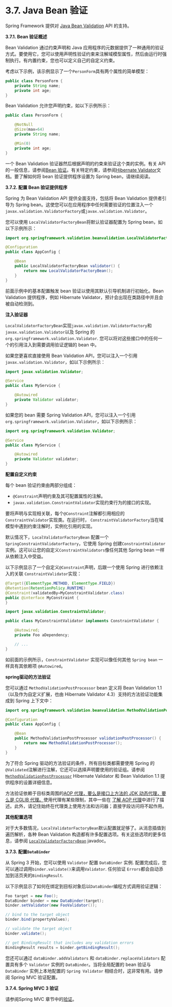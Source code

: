 # 3.7. Java Bean 验证

Spring Framework 提供对 [Java Bean Validation](https://beanvalidation.org/) API 的支持。

**3.7.1. Bean 验证概述**

Bean Validation 通过约束声明和 Java 应用程序的元数据提供了一种通用的验证方式。要使用它，您可以使用声明性验证约束来注解域模型属性，然后由运行时强制执行。有内置约束，您也可以定义自己的自定义约束。

考虑以下示例，该示例显示了一个`PersonForm`具有两个属性的简单模型：

```java
public class PersonForm {
    private String name;
    private int age;
}
```

Bean Validation 允许您声明约束，如以下示例所示：

```java
public class PersonForm {

    @NotNull
    @Size(max=64)
    private String name;

    @Min(0)
    private int age;
}
```

一个 Bean Validation 验证器然后根据声明的约束来验证这个类的实例。有关 API 的一般信息，请参阅[Bean 验证](https://beanvalidation.org/)。有关特定约束，请参阅[Hibernate Validator](https://hibernate.org/validator/)文档。要了解如何将 bean 验证提供程序设置为 Spring bean，请继续阅读。

**3.7.2. 配置 Bean 验证提供程序**

Spring 为 Bean Validation API 提供全面支持，包括将 Bean Validation 提供者引导为 Spring bean。这使您可以在应用程序中任何需要验证的位置注入一个 `javax.validation.ValidatorFactory`或`javax.validation.Validator`。

您可以使用 `LocalValidatorFactoryBean`将默认验证器配置为 Spring bean，如以下示例所示：

```java
import org.springframework.validation.beanvalidation.LocalValidatorFactoryBean;

@Configuration
public class AppConfig {

    @Bean
    public LocalValidatorFactoryBean validator() {
        return new LocalValidatorFactoryBean();
    }
}
```

前面示例中的基本配置触发 bean 验证以使用其默认引导机制进行初始化。Bean Validation 提供程序，例如 Hibernate Validator，预计会出现在类路径中并且会被自动检测到。

**注入验证器**

`LocalValidatorFactoryBean`实现`javax.validation.ValidatorFactory`和`javax.validation.Validator`以及 Spring 的`org.springframework.validation.Validator`. 您可以将对这些接口中的任何一个的引用注入到需要调用验证逻辑的 bean 中。

如果您更喜欢直接使用 Bean Validation API，您可以注入一个引用`javax.validation.Validator`，如以下示例所示：

```java
import javax.validation.Validator;

@Service
public class MyService {

    @Autowired
    private Validator validator;
}
```

如果您的 bean 需要 Spring Validation API，您可以注入一个引用`org.springframework.validation.Validator`，如以下示例所示：

```java
import org.springframework.validation.Validator;

@Service
public class MyService {

    @Autowired
    private Validator validator;
}
```

**配置自定义约束**

每个 bean 验证约束由两部分组成：

* `@Constraint`声明约束及其可配置属性的注解。
* `javax.validation.ConstraintValidator`实现约束行为的接口的实现。

要将声明与实现相关联，每个`@Constraint`注解都引用相应的`ConstraintValidator`实现类。在运行时， `ConstraintValidatorFactory`当在域模型中遇到约束注解时，实例化引用的实现。

默认情况下，`LocalValidatorFactoryBean` 配置一个 `SpringConstraintValidatorFactory`，它使用 Spring 创建`ConstraintValidator` 实例。这可以让您的自定义`ConstraintValidators`像任何其他 Spring bean 一样从依赖注入中受益。

以下示例显示了一个自定义`@Constraint`声明，后跟一个使用 Spring 进行依赖注入的关联 `ConstraintValidator`实现：

```java
@Target({ElementType.METHOD, ElementType.FIELD})
@Retention(RetentionPolicy.RUNTIME)
@Constraint(validatedBy=MyConstraintValidator.class)
public @interface MyConstraint {
}
```

```java
import javax.validation.ConstraintValidator;

public class MyConstraintValidator implements ConstraintValidator {

    @Autowired;
    private Foo aDependency;

    // ...
}
```

如前面的示例所示，`ConstraintValidator` 实现可以像任何其他 `Spring bean` 一样具有其依赖项 `@Autowired`。

**spring驱动的方法验证**

您可以通过 `MethodValidationPostProcessor` bean 定义将 Bean Validation 1.1（以及作为自定义扩展，也由 Hibernate Validator 4.3）支持的方法验证功能集成到 Spring 上下文中：

```java
import org.springframework.validation.beanvalidation.MethodValidationPostProcessor;

@Configuration
public class AppConfig {

    @Bean
    public MethodValidationPostProcessor validationPostProcessor() {
        return new MethodValidationPostProcessor();
    }
}
```

为了符合 Spring 驱动的方法验证的条件，所有目标类都需要使用 Spring 的`@Validated`注解进行注解，它还可以选择声明要使用的验证组。请参阅 [`MethodValidationPostProcessor`](https://docs.spring.io/spring-framework/docs/5.3.22/javadoc-api/org/springframework/validation/beanvalidation/MethodValidationPostProcessor.html) Hibernate Validator 和 Bean Validation 1.1 提供程序的设置详细信息。

方法验证依赖于目标类周围的[AOP 代理，要么是接口上方法的 JDK 动态代理，要么是 CGLIB 代理。](https://docs.spring.io/spring-framework/docs/current/reference/html/core.html#aop-introduction-proxies)使用代理有某些限制，其中一些在 [了解 AOP 代理](https://docs.spring.io/spring-framework/docs/current/reference/html/core.html#aop-understanding-aop-proxies)中进行了描述。此外，请记住始终在代理类上使用方法和访问器；直接字段访问将不起作用。

**其他配置选项**

对于大多数情况，`LocalValidatorFactoryBean`默认配置就足够了。从消息插值到遍历解析，各种 Bean Validation 构造都有许多配置选项。有关这些选项的更多信息，请参阅 [`LocalValidatorFactoryBean`](https://docs.spring.io/spring-framework/docs/5.3.22/javadoc-api/org/springframework/validation/beanvalidation/LocalValidatorFactoryBean.html) javadoc。

**3.7.3. 配置`DataBinder`**

从 Spring 3 开始，您可以使用 `Validator` 配置 `DataBinder` 实例. 配置完成后，您可以通过调用`binder.validate()`来调用`Validator`. 任何验证 `Errors`都会自动添加到活页夹的`BindingResult`.

以下示例显示了如何在绑定到目标对象后以`DataBinder`编程方式调用验证逻辑：

```java
Foo target = new Foo();
DataBinder binder = new DataBinder(target);
binder.setValidator(new FooValidator());

// bind to the target object
binder.bind(propertyValues);

// validate the target object
binder.validate();

// get BindingResult that includes any validation errors
BindingResult results = binder.getBindingResult();
```

您还可以通过 `dataBinder.addValidators` 和 `dataBinder.replaceValidators` 配置具有多个 `Validator` 实例的 `DataBinder`。当将全局配置的 bean 验证与 `DataBinder` 实例上本地配置的 `Spring Validator` 相结合时，这非常有用。请参阅 Spring MVC 验证配置。

**3.7.4. Spring MVC 3 验证**

请参阅Spring MVC 章节中的[验证](https://docs.spring.io/spring-framework/docs/current/reference/html/web.html#mvc-config-validation)。
